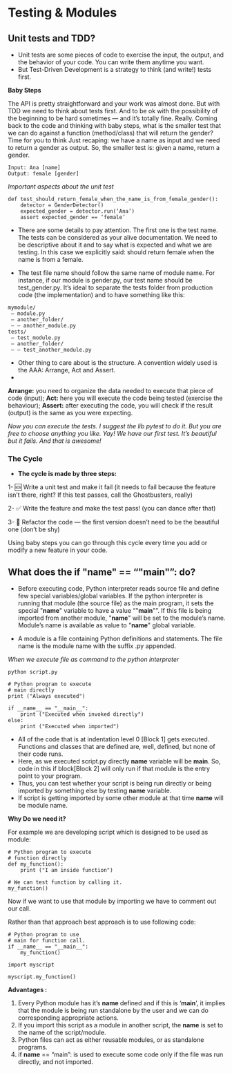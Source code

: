 # Testing & Modules
## Unit tests and TDD?
- Unit tests are some pieces of code to exercise the input, the output, and the behavior of your code. You can write them anytime you want.
- But Test-Driven Development is a strategy to think (and write!) tests first.

**Baby Steps**

The API is pretty straightforward and your work was almost done. But with TDD we need to think about tests first. And to be ok with the possibility of the beginning to be hard sometimes — and it’s totally fine. Really.
Coming back to the code and thinking with baby steps, what is the smaller test that we can do against a function (method/class) that will return the gender?
Time for you to think
Just recaping: we have a name as input and we need to return a gender as output. So, the smaller test is: given a name, return a gender.
~~~
Input: Ana [name]
Output: female [gender]
~~~

*Important aspects about the unit test*
~~~
def test_should_return_female_when_the_name_is_from_female_gender():
    detector = GenderDetector()
    expected_gender = detector.run(‘Ana’)
    assert expected_gender == ‘female’
~~~
* There are some details to pay attention. The first one is the test name. The tests can be considered as your alive documentation. We need to be descriptive about it and to say what is expected and what we are testing. In this case we explicitly said: should return female when the name is from a female.

* The test file name should follow the same name of module name. For instance, if our module is gender.py, our test name should be test_gender.py. It’s ideal to separate the tests folder from production code (the implementation) and to have something like this:

~~~
mymodule/
 — module.py
 — another_folder/
 — — another_module.py
tests/
 — test_module.py
 — another_folder/
 — — test_another_module.py
~~~

* Other thing to care about is the structure. A convention widely used is the AAA: Arrange, Act and Assert.
* 
**Arrange:** you need to organize the data needed to execute that piece of code (input);
**Act:** here you will execute the code being tested (exercise the behaviour);
**Assert:** after executing the code, you will check if the result (output) is the same as you were expecting.

*Now you can execute the tests. I suggest the lib pytest to do it. But you are free to choose anything you like.
Yay! We have our first test. It’s beautiful but it fails. And that is awesome!*

### The Cycle

- **The cycle is made by three steps:**

1- 🆘 Write a unit test and make it fail (it needs to fail because the feature isn’t there, right? If this test passes, call the Ghostbusters, really)

2- ✅ Write the feature and make the test pass! (you can dance after that)

3- 🔵 Refactor the code — the first version doesn’t need to be the beautiful one (don’t be shy)

Using baby steps you can go through this cycle every time you add or modify a new feature in your code.

## What does the if "__name__" == “"__main__"”: do?

* Before executing code, Python interpreter reads source file and define few special variables/global variables. 
If the python interpreter is running that module (the source file) as the main program, it sets the special "__name__" variable to have a value “"__main__"”. If this file is being imported from another module, "__name__" will be set to the module’s name. Module’s name is available as value to "__name__" global variable. 

* A module is a file containing Python definitions and statements. The file name is the module name with the suffix .py appended. 

*When we execute file as command to the python interpreter*

~~~
python script.py
~~~
~~~
# Python program to execute
# main directly
print ("Always executed")

if __name__ == "__main__":
	print ("Executed when invoked directly")
else:
	print ("Executed when imported")
~~~

* All of the code that is at indentation level 0 [Block 1] gets executed. Functions and classes that are defined are, well, defined, but none of their code runs.
* Here, as we executed script.py directly __name__ variable will be __main__. So, code in this if block[Block 2] will only run if that module is the entry point to your program. 
* Thus, you can test whether your script is being run directly or being imported by something else by testing __name__ variable.
* If script is getting imported by some other module at that time __name__ will be module name.

**Why Do we need it?**

For example we are developing script which is designed to be used as module:

~~~
# Python program to execute
# function directly
def my_function():
	print ("I am inside function")

# We can test function by calling it.
my_function()
~~~
Now if we want to use that module by importing we have to comment out our call. 

Rather than that approach best approach is to use following code: 
~~~
# Python program to use
# main for function call.
if __name__ == "__main__":
	my_function()

import myscript

myscript.my_function()
~~~

**Advantages :** 

1. Every Python module has it’s __name__ defined and if this is ‘__main__’, it implies that the module is being run standalone by the user and we can do corresponding appropriate actions.
2. If you import this script as a module in another script, the __name__ is set to the name of the script/module.
3. Python files can act as either reusable modules, or as standalone programs.
4. if __name__ == “main”: is used to execute some code only if the file was run directly, and not imported.



